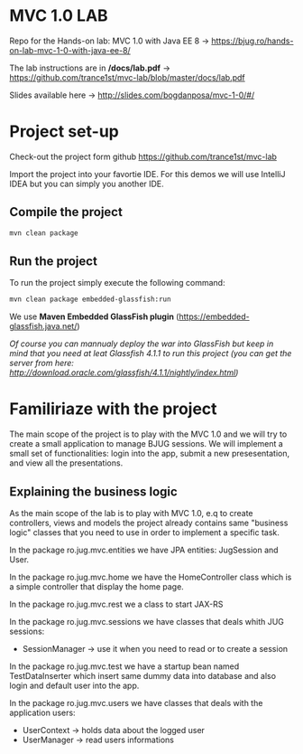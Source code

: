 # MVC 1.0 LAB
Repo for the Hands-on lab: MVC 1.0 with Java EE 8 -> https://bjug.ro/hands-on-lab-mvc-1-0-with-java-ee-8/

The lab instructions are in **/docs/lab.pdf** -> https://github.com/trance1st/mvc-lab/blob/master/docs/lab.pdf

Slides available here -> http://slides.com/bogdanposa/mvc-1-0/#/


Project set-up
============

Check-out the project form github https://github.com/trance1st/mvc-lab

Import the project into your favortie IDE. For this demos we will use IntelliJ IDEA but you can simply you another IDE.

Compile the project
-------------------
```sh
mvn clean package
```
Run the project
-------------------

To run the project simply execute the following command:
```sh
mvn clean package embedded-glassfish:run   
```
We use **Maven Embedded GlassFish plugin** (https://embedded-glassfish.java.net/)


*Of course you can mannualy deploy the war into GlassFish but keep in mind that you need at leat Glassfish 4.1.1 to run this project (you can get the server from here: http://download.oracle.com/glassfish/4.1.1/nightly/index.html)*


Familiriaze with the project
============

The main scope of the project is to play with the MVC 1.0 and we will try to create a small application to manage BJUG sessions. 
We will implement a small set of functionalities: login into the app, submit a new presesentation, and view all the presentations.

Explaining the business logic
-------------------
As the main scope of the lab is to play with MVC 1.0, e.q to create controllers, views and models the project already contains same "business logic" classes that you need to use in order to implement a specific task.

In the package ro.jug.mvc.entities we have JPA entities: JugSession and User.


In the package ro.jug.mvc.home we have the HomeController class which is a simple controller that display the home page.


In the package ro.jug.mvc.rest we a class to start JAX-RS


In the package ro.jug.mvc.sessions we have classes that deals whith JUG sessions:
  * SessionManager -> use it when you need to read or to create a session
  
  
In the package   ro.jug.mvc.test we have a startup bean named TestDataInserter which insert same dummy data into database and also login and default user into the app.


In the package ro.jug.mvc.users we have classes that deals with the application users:
  * UserContext -> holds data about the logged user
  * UserManager -> read users informations










